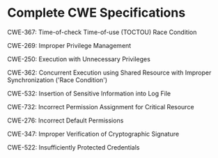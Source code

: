 

# Complete CWE Specifications

CWE-367: Time-of-check Time-of-use (TOCTOU) Race Condition

CWE-269: Improper Privilege Management

CWE-250: Execution with Unnecessary Privileges

CWE-362: Concurrent Execution using Shared Resource with Improper Synchronization ('Race Condition')

CWE-532: Insertion of Sensitive Information into Log File

CWE-732: Incorrect Permission Assignment for Critical Resource

CWE-276: Incorrect Default Permissions

CWE-347: Improper Verification of Cryptographic Signature

CWE-522: Insufficiently Protected Credentials